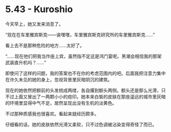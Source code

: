 # 5.43 - Kuroshio
<p>今天早上，她又发来消息了。</p>
<p>“现在在车里雅宾斯克——诶嘿嘿，车里雅宾斯克研究所的车里雅宾斯克……”</p>
<p>看上去不是那种危险的地方……太好了。</p>
<p>“……现在他们把我当作座上宾，虽然指不定这是鸿门宴呢。黑潮会相信我的那架武装直升机吗？……”</p>
<p>即使问了这样的问题，我的答案也不在你的考虑范围内的吧。后面我把注意力集中在许久未见的她的身上，忽视背景里灰暗阴沉的建筑。</p>
<p>现在的她依然把额前的头发梳成两缕，各自撂到额头两侧。额头还是那么光滑，只不过上面又冒出了一两颗小小的痘印。她本来白皙的皮肤在那座遥远的城市里灰暗的环境里显得中气不足，居然呈现出没有生机的淡黄色。</p>
<p>不过那种质感我也很喜欢。看起来就经历颇多。</p>
<p>仔细看的话，她的皮肤依然光滑又柔软，只不过色调被沾染变得奇怪了而已。</p>